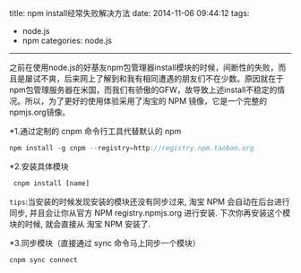 title: npm install经常失败解决方法
date: 2014-11-06 09:44:12
tags:
- node.js
- npm
categories: node.js
---

之前在使用node.js的好基友npm包管理器install模块的时候，间断性的失败，而且是屡试不爽，后来网上了解到和我有相同遭遇的朋友们不在少数。原因就在于npm包管理服务器在米国，而我们有骄傲的GFW，故导致上述install不稳定的情况。所以，为了更好的使用体验采用了淘宝的 NPM 镜像，它是一个完整的npmjs.org镜像。


*1.通过定制的 cnpm 命令行工具代替默认的 npm
```javascript
npm install -g cnpm --registry=http://registry.npm.taobao.org
```
*2.安装具体模块

```javascript
 cnpm install [name]
```
`tips`:当安装的时候发现安装的模块还没有同步过来, 淘宝 NPM 会自动在后台进行同步, 并且会让你从官方 NPM registry.npmjs.org 进行安装. 下次你再安装这个模块的时候, 就会直接从 淘宝 NPM 安装了.

*3.同步模块（直接通过 sync 命令马上同步一个模块）
```javascript
cnpm sync connect
```
